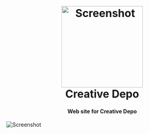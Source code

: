 <h1 align="center">
  <br>
  <a href="https://creative-depo-client.vercel.app/"><img width="214" alt="Screenshot" src="https://static.tildacdn.com/tild3064-3338-4639-b634-363362663262/__2022-10-17_125004_.ico"></a>
  <br>
  Creative Depo
  <br>
  <h4 align="center">Web site for Creative Depo</h4>
</h1>

<img alt="Screenshot" src="./screen.png">